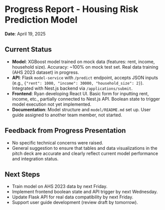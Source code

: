 # Progress Report - Housing Risk Prediction Model  
**Date**: April 19, 2025  

## Current Status  
- **Model**: XGBoost model trained on mock data (features: rent, income, household size). Accuracy: ~100% on mock test set. Real data training (AHS 2023 dataset) in progress.  
- **API**: Flask `model-service` with `/predict` endpoint, accepts JSON inputs (e.g., `{"rent": 1000, "income": 30000, "household_size": 2}`). Integrated with Nest.js backend via `/applications/submit`.  
- **Frontend**: Ryan developing React UI. Basic form for inputting rent, income, etc., partially connected to Nest.js API. Boolean state to trigger model execution not yet implemented.  
- **Documentation**: Model structure and `model/README.md` set up. User guide assigned to another team member, not started.  

## Feedback from Progress Presentation  
- No specific technical concerns were raised.  
- General suggestion to ensure that tables and data visualizations in the pitch deck are accurate and clearly reflect current model performance and integration status.  

## Next Steps  
- Train model on AHS 2023 data by next Friday.  
- Implement frontend boolean state and API trigger by next Wednesday.  
- Update Flask API for real data compatibility by next Friday.  
- Support user guide development (review draft by tomorrow).  

